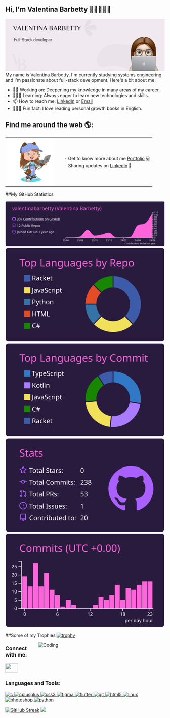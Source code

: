 ## Hi, I'm Valentina Barbetty 👋🏻👩🏼‍💻

<img src="https://github.com/valentinabarbetty/valentinabarbetty/blob/main/Valentina%20Barbetty.png" alt="banner valentina">
My name is Valentina Barbetty. I'm currently studying systems engineering and I'm passionate about full-stack development. Here's a bit about me:

- 💪🏻 Working on: Deepening my knowledge in many areas of my career.
- 👩🏼‍💻 Learning: Always eager to learn new technologies and skills.
- 📫 How to reach me: [LinkedIn](https://www.linkedin.com/in/valentina-barbetty/) or [Email](mailto:valentinabarbetty2@gmail.com)
- 🙇🏼‍♀️ Fun fact: I love reading personal growth books in English.
## Find me around the web 🌎:

<table style="border: none; border-collapse: collapse;">
  <tr style="border: none;">
    <td style="border: none;"><img align="left" width="150" height="150" src="https://github.com/valentinabarbetty/valentinabarbetty/blob/main/ezgif-7-9b11aa3da7.gif?raw=true" style="margin-right: 15px;"></td>
    <td style="border: none;">
      - Get to know more about me <a href="https://valentinabarbetty.vercel.app/">Portfolio</a> 💻<br>
      - Sharing updates on <a href="https://www.linkedin.com/in/valentina-barbetty/">LinkedIn</a> 💼
    </td>
  </tr>
</table>





##My GitHub Statistics

[![](https://raw.githubusercontent.com/valentinabarbetty/valentinabarbettya/master/profile-summary-card-output/jolly/0-profile-details.svg)](https://github.com/vn7n24fzkq/github-profile-summary-cards)
[![](https://raw.githubusercontent.com/valentinabarbetty/valentinabarbettya/master/profile-summary-card-output/jolly/1-repos-per-language.svg)](https://github.com/vn7n24fzkq/github-profile-summary-cards) [![](https://raw.githubusercontent.com/valentinabarbetty/valentinabarbettya/master/profile-summary-card-output/jolly/2-most-commit-language.svg)](https://github.com/vn7n24fzkq/github-profile-summary-cards)
[![](https://raw.githubusercontent.com/valentinabarbetty/valentinabarbettya/master/profile-summary-card-output/jolly/3-stats.svg)](https://github.com/vn7n24fzkq/github-profile-summary-cards) [![](https://raw.githubusercontent.com/valentinabarbetty/valentinabarbettya/master/profile-summary-card-output/jolly/4-productive-time.svg)](https://github.com/vn7n24fzkq/github-profile-summary-cards)


##Some of my Trophies
[![trophy](https://github-profile-trophy.vercel.app/?username=valentinabarbetty&column=3&margin-w=15&margin-h=15&theme=oldie)](https://github.com/ryo-ma/github-profile-trophy)


 <img align="right" alt="Coding" width="400" src="https://i.pinimg.com/564x/5f/62/91/5f62912ced80c3072c611efe6f67eb62.jpg">


<h3 align="left">Connect with me:</h3>
<p align="left">
<a href="https://www.linkedin.com/in/valentina-barbetty/" target="blank"><img align="center" src="https://cdn.jsdelivr.net/npm/simple-icons@3.0.1/icons/linkedin.svg" alt="" height="30" width="40" /></a>

</p>



<h3 align="left">Languages and Tools:</h3>
<p align="left"> <a href="https://www.cprogramming.com/" target="_blank"> <img src="https://devicons.github.io/devicon/devicon.git/icons/c/c-original.svg" alt="c" width="40" height="40"/> </a> <a href="https://www.w3schools.com/cpp/" target="_blank"> <img src="https://devicons.github.io/devicon/devicon.git/icons/cplusplus/cplusplus-original.svg" alt="cplusplus" width="40" height="40"/> </a> <a href="https://www.w3schools.com/css/" target="_blank"> <img src="https://devicons.github.io/devicon/devicon.git/icons/css3/css3-original-wordmark.svg" alt="css3" width="40" height="40"/> </a> <a href="https://www.figma.com/" target="_blank"> <img src="https://www.vectorlogo.zone/logos/figma/figma-icon.svg" alt="figma" width="40" height="40"/> </a> <a href="https://flutter.dev" target="_blank"> <img src="https://www.vectorlogo.zone/logos/flutterio/flutterio-icon.svg" alt="flutter" width="40" height="40"/> </a> <a href="https://git-scm.com/" target="_blank"> <img src="https://www.vectorlogo.zone/logos/git-scm/git-scm-icon.svg" alt="git" width="40" height="40"/> </a> <a href="https://www.w3.org/html/" target="_blank"> <img src="https://devicons.github.io/devicon/devicon.git/icons/html5/html5-original-wordmark.svg" alt="html5" width="40" height="40"/> </a> <a href="https://www.linux.org/" target="_blank"> <img src="https://devicons.github.io/devicon/devicon.git/icons/linux/linux-original.svg" alt="linux" width="40" height="40"/> </a> <a href="https://www.photoshop.com/en" target="_blank"> <img src="https://devicons.github.io/devicon/devicon.git/icons/photoshop/photoshop-plain.svg" alt="photoshop" width="40" height="40"/> </a> <a href="https://www.python.org" target="_blank"> <img src="https://devicons.github.io/devicon/devicon.git/icons/python/python-original.svg" alt="python" width="40" height="40"/> </a> </p>

[![GitHub Streak](https://github-readme-streak-stats.herokuapp.com/?user=valentinabarbetty)](https://git.io/streak-stats)
![](https://komarev.com/ghpvc/?username=valentinabarbetty&color=ff69b4)
